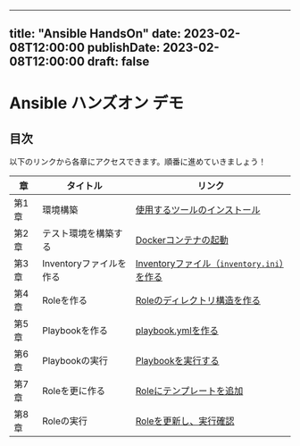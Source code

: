 

---
title: "Ansible HandsOn"
date: 2023-02-08T12:00:00
publishDate: 2023-02-08T12:00:00
draft: false
---

# Ansible ハンズオン デモ
## 目次

以下のリンクから各章にアクセスできます。順番に進めていきましょう！

| 章    | タイトル                                   | リンク                                                      |
|-------|--------------------------------------------|-------------------------------------------------------------|
| 第1章 | 環境構築                                   | [使用するツールのインストール](/ansible-handson-hugo/posts/ansible-environment/)           |-
| 第2章 | テスト環境を構築する                       | [Dockerコンテナの起動](/ansible-handson-hugo/launchdocker/)                    |
| 第3章 | Inventoryファイルを作る                    | [Inventoryファイル（`inventory.ini`）を作る](/ansible-handson-hugo/ansiblebasic/) |
| 第4章 | Roleを作る                                 | [Roleのディレクトリ構造を作る](/ansible-handson-hugo/role/)                     |
| 第5章 | Playbookを作る                             | [playbook.ymlを作る](/ansible-handson-hugo/playbook/)                           |
| 第6章 | Playbookの実行                             | [Playbookを実行する](/ansible-handson-hugo/executerole/)                        |
| 第7章 | Roleを更に作る                             | [Roleにテンプレートを追加](/ansible-handson-hugo/modifyrole/)                   |
| 第8章 | Roleの実行                                 | [Roleを更新し、実行確認](/ansible-handson-hugo/executeplaybook/)                 |